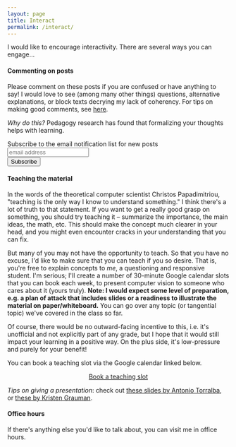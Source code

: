 ```yaml
---
layout: page
title: Interact
permalink: /interact/
---
```


<div id="inner-interact">
  <p>I would like to encourage interactivity. There are several ways you can engage...</p>

  <h4 id="commenting-on-posts">Commenting on posts</h4>

  <p>Please comment on these posts if you are confused or have anything to say! I would love to see (among many other things) questions, alternative explanations, or block texts decrying my lack of coherency. For tips on making good comments, see <a href="https://cs184.eecs.berkeley.edu/article/5">here</a>.</p>

  <p><em>Why do this?</em> Pedagogy research has found that formalizing your thoughts helps with learning.</p>

  <!-- Begin MailChimp signup form -->
  <div id="mc_embed_signup">
  <form action="https://xyz.us19.list-manage.com/subscribe/post?u=5f4fbc542362113d0de96c58d&amp;id=257c160968" method="post" id="mc-embedded-subscribe-form" name="mc-embedded-subscribe-form" class="validate" target="_blank" novalidate>
    <div id="mc_embed_signup_scroll">
      <label for="mce-EMAIL">Subscribe to the email notification list for new posts</label>
      <input type="email" value="" name="EMAIL" class="email" id="mce-EMAIL" placeholder="email address" required>
      <!-- Real people should not fill this in and expect good things - do not remove this or risk form bot signups -->
      <div style="position: absolute; left: -5000px;" aria-hidden="true"><input type="text" name="b_5f4fbc542362113d0de96c58d_257c160968" tabindex="-1" value=""></div>
      <div class="clear"><input type="submit" value="Subscribe" name="subscribe" id="mc-embedded-subscribe" class="button"></div>
    </div>
  </form>
  </div>
  <!-- End mc_embed_signup -->

  <h4 id="teaching-the-material">Teaching the material</h4>

  <p>In the words of the theoretical computer scientist Christos Papadimitriou, "teaching is the only way I know to understand something." I think there's a lot of truth to that statement. If you want to get a really good grasp on something, you should try teaching it – summarize the importance, the main ideas, the math, etc. This should make the concept much clearer in your head, and you might even encounter cracks in your understanding that you can fix.</p>

  <p>But many of you may not have the opportunity to teach. So that you have no excuse, I'd like to make sure that you can teach if you so desire. That is, you're free to explain concepts to <em>me</em>, a questioning and responsive student. I'm serious; I'll create a number of 30-minute Google calendar slots that you can book each week, to present computer vision to someone who cares about it (yours truly). <strong>Note: I would expect some level of preparation, e.g. a plan of attack that includes slides or a readiness to illustrate the material on paper/whiteboard.</strong> You can go over any topic (or tangential topic) we've covered in the class so far.</p>

  <p>Of course, there would be no outward-facing incentive to this, i.e. it's unofficial and not explicitly part of any grade, but I hope that it would still impact your learning in a positive way. On the plus side, it's low-pressure and purely for your benefit!</p>

  <p>You can book a teaching slot via the Google calendar linked below.</p>

  <div style="text-align: center">
    <a id="ts-button" href="https://calendar.google.com/calendar/selfsched?sstoken=UUdpTHc2UWlqV1I2fGRlZmF1bHR8YTcyNzZmZjIxODI4M2IyNjIzYThiOWZkZjk0YTAwY2Q">Book a teaching slot</a>
  </div>

  <p><em>Tips on giving a presentation</em>: check out <a href="https://d1b10bmlvqabco.cloudfront.net/attach/jcirbunfsor3sh/i54riyaslsX/jgvhcnsbmjkb/GiveAGoodTalk.pdf">these slides by Antonio Torralba</a>, or <a href="https://www.cc.gatech.edu/~parikh/citizenofcvpr/static/slides/grauman_preparing_clear_talks.pdf">these by Kristen Grauman</a>.</p>

  <h4 id="office-hours">Office hours</h4>

  <p>If there's anything else you'd like to talk about, you can visit me in office hours.</p>
</div>
